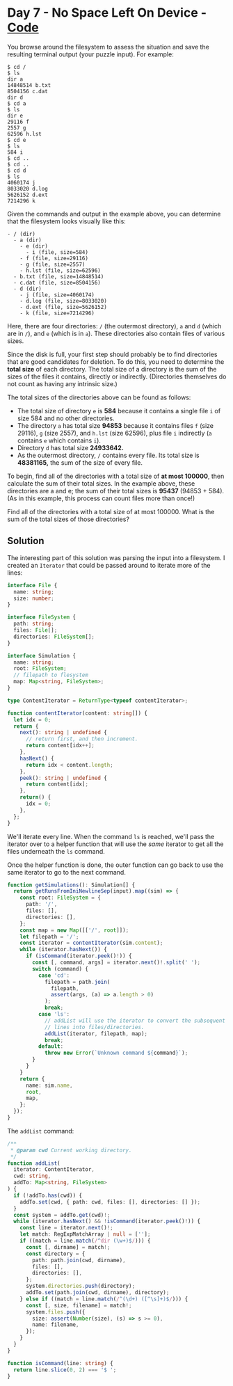 # Day 7 - No Space Left On Device - [Code](7.ts)

You browse around the filesystem to assess the situation and save the resulting terminal output (your puzzle input). For example:

```
$ cd /
$ ls
dir a
14848514 b.txt
8504156 c.dat
dir d
$ cd a
$ ls
dir e
29116 f
2557 g
62596 h.lst
$ cd e
$ ls
584 i
$ cd ..
$ cd ..
$ cd d
$ ls
4060174 j
8033020 d.log
5626152 d.ext
7214296 k
```

Given the commands and output in the example above, you can determine that the filesystem looks visually like this:

```
- / (dir)
  - a (dir)
    - e (dir)
      - i (file, size=584)
    - f (file, size=29116)
    - g (file, size=2557)
    - h.lst (file, size=62596)
  - b.txt (file, size=14848514)
  - c.dat (file, size=8504156)
  - d (dir)
    - j (file, size=4060174)
    - d.log (file, size=8033020)
    - d.ext (file, size=5626152)
    - k (file, size=7214296)
```

Here, there are four directories: `/` (the outermost directory), `a` and `d` (which are in `/`), and `e` (which is in `a`). These directories also contain files of various sizes.

Since the disk is full, your first step should probably be to find directories that are good candidates for deletion. To do this, you need to determine the **total size** of each directory. The total size of a directory is the sum of the sizes of the files it contains, directly or indirectly. (Directories themselves do not count as having any intrinsic size.)

The total sizes of the directories above can be found as follows:

- The total size of directory `e` is **584** because it contains a single file `i` of size 584 and no other directories.
- The directory `a` has total size **94853** because it contains files `f` (size 29116), `g` (size 2557), and `h.lst` (size 62596), plus file `i` indirectly (`a` contains `e` which contains `i`).
- Directory `d` has total size **24933642.**
- As the outermost directory, `/` contains every file. Its total size is **48381165,** the sum of the size of every file.

To begin, find all of the directories with a total size of **at most 100000**, then calculate the sum of their total sizes. In the example above, these directories are a and e; the sum of their total sizes is **95437** (94853 + 584). (As in this example, this process can count files more than once!)

Find all of the directories with a total size of at most 100000. What is the sum of the total sizes of those directories?

## Solution

The interesting part of this solution was parsing the input into a filesystem. I
created an `Iterator` that could be passed around to iterate more of the lines:

```typescript
interface File {
  name: string;
  size: number;
}

interface FileSystem {
  path: string;
  files: File[];
  directories: FileSystem[];
}

interface Simulation {
  name: string;
  root: FileSystem;
  // filepath to flesystem
  map: Map<string, FileSystem>;
}

type ContentIterator = ReturnType<typeof contentIterator>;

function contentIterator(content: string[]) {
  let idx = 0;
  return {
    next(): string | undefined {
      // return first, and then increment.
      return content[idx++];
    },
    hasNext() {
      return idx < content.length;
    },
    peek(): string | undefined {
      return content[idx];
    },
    return() {
      idx = 0;
    },
  };
}
```

We'll iterate every line. When the command `ls` is reached, we'll pass the
iterator over to a helper function that will use the _same_ iterator to get all the
files underneath the `ls` command.

Once the helper function is done, the outer function can go back to use the same iterator to go to the next command.

```typescript
function getSimulations(): Simulation[] {
  return getRunsFromIniNewlineSep(input).map((sim) => {
    const root: FileSystem = {
      path: '/',
      files: [],
      directories: [],
    };
    const map = new Map([['/', root]]);
    let filepath = '/';
    const iterator = contentIterator(sim.content);
    while (iterator.hasNext()) {
      if (isCommand(iterator.peek()!)) {
        const [, command, args] = iterator.next()!.split(' ');
        switch (command) {
          case 'cd':
            filepath = path.join(
              filepath,
              assert(args, (a) => a.length > 0)
            );
            break;
          case 'ls':
            // addList will use the iterator to convert the subsequent
            // lines into files/directories.
            addList(iterator, filepath, map);
            break;
          default:
            throw new Error(`Unknown command ${command}`);
        }
      }
    }
    return {
      name: sim.name,
      root,
      map,
    };
  });
}
```

The `addList` command:

```typescript
/**
 * @param cwd Current working directory.
 */
function addList(
  iterator: ContentIterator,
  cwd: string,
  addTo: Map<string, FileSystem>
) {
  if (!addTo.has(cwd)) {
    addTo.set(cwd, { path: cwd, files: [], directories: [] });
  }
  const system = addTo.get(cwd)!;
  while (iterator.hasNext() && !isCommand(iterator.peek()!)) {
    const line = iterator.next()!;
    let match: RegExpMatchArray | null = [''];
    if ((match = line.match(/^dir (\w+)$/))) {
      const [, dirname] = match!;
      const directory = {
        path: path.join(cwd, dirname),
        files: [],
        directories: [],
      };
      system.directories.push(directory);
      addTo.set(path.join(cwd, dirname), directory);
    } else if ((match = line.match(/^(\d+) ([^\s]+)$/))) {
      const [, size, filename] = match!;
      system.files.push({
        size: assert(Number(size), (s) => s >= 0),
        name: filename,
      });
    }
  }
}

function isCommand(line: string) {
  return line.slice(0, 2) === '$ ';
}
```
